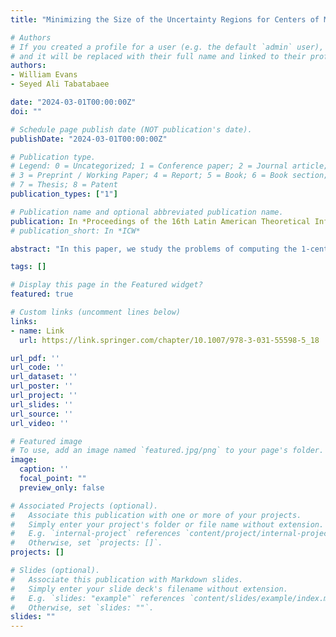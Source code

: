 ```yaml
---
title: "Minimizing the Size of the Uncertainty Regions for Centers of Moving Entities"

# Authors
# If you created a profile for a user (e.g. the default `admin` user), write the username (folder name) here 
# and it will be replaced with their full name and linked to their profile.
authors:
- William Evans
- Seyed Ali Tabatabaee

date: "2024-03-01T00:00:00Z"
doi: ""

# Schedule page publish date (NOT publication's date).
publishDate: "2024-03-01T00:00:00Z"

# Publication type.
# Legend: 0 = Uncategorized; 1 = Conference paper; 2 = Journal article;
# 3 = Preprint / Working Paper; 4 = Report; 5 = Book; 6 = Book section;
# 7 = Thesis; 8 = Patent
publication_types: ["1"]

# Publication name and optional abbreviated publication name.
publication: In *Proceedings of the 16th Latin American Theoretical Informatics Symposium*
# publication_short: In *ICW*

abstract: "In this paper, we study the problems of computing the 1-center, centroid, and 1-median of objects moving with bounded speed in Euclidean space. We can acquire the exact location of only a constant number of objects (usually one) per unit time, but for every other object, its set of potential locations, called the object's uncertainty region, grows subject only to the speed limit. As a result, the center of the objects may be at several possible locations, called the center's uncertainty region. For each of these center problems, we design query strategies to minimize the size of the center's uncertainty region and compare its performance to an optimal query strategy that knows the trajectories of the objects, but must still query to reduce their uncertainty. For the static case of the 1-center problem in R¹, we show an algorithm that queries four objects per unit time and is 1-competitive against the optimal algorithm with one query per unit time. For the general case of the 1-center problem in R¹, the centroid problem in Rᵈ, and the 1-median problem in R¹, we prove that the Round-robin scheduling algorithm is the best possible competitive algorithm. For the center of mass problem in Rᵈ, we provide an O(log n)-competitive algorithm. In addition, for the general case of the 1-center problem in Rᵈ (d ≥ 2), we argue that no algorithm can guarantee a bounded competitive ratio against the optimal algorithm."

tags: []

# Display this page in the Featured widget?
featured: true

# Custom links (uncomment lines below)
links:
- name: Link
  url: https://link.springer.com/chapter/10.1007/978-3-031-55598-5_18

url_pdf: ''
url_code: ''
url_dataset: ''
url_poster: ''
url_project: ''
url_slides: ''
url_source: ''
url_video: ''

# Featured image
# To use, add an image named `featured.jpg/png` to your page's folder. 
image:
  caption: ''
  focal_point: ""
  preview_only: false

# Associated Projects (optional).
#   Associate this publication with one or more of your projects.
#   Simply enter your project's folder or file name without extension.
#   E.g. `internal-project` references `content/project/internal-project/index.md`.
#   Otherwise, set `projects: []`.
projects: []

# Slides (optional).
#   Associate this publication with Markdown slides.
#   Simply enter your slide deck's filename without extension.
#   E.g. `slides: "example"` references `content/slides/example/index.md`.
#   Otherwise, set `slides: ""`.
slides: ""
---
```

